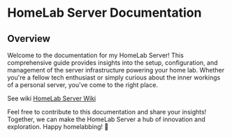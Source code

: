 # HomeLab Server Documentation

## Overview

Welcome to the documentation for my HomeLab Server! This comprehensive guide provides insights into the setup, configuration, and management of the server infrastructure powering your home lab. Whether you're a fellow tech enthusiast or simply curious about the inner workings of a personal server, you've come to the right place.

See wiki [HomeLab Server Wiki](https://github.com/zerneo85/Homelab-Configuration-Documentation/wiki)

Feel free to contribute to this documentation and share your insights! Together, we can make the HomeLab Server a hub of innovation and exploration. Happy homelabbing! 🚀
